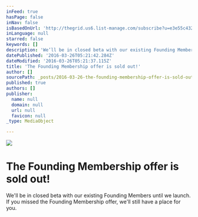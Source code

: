 ```yaml
---
inFeed: true
hasPage: false
inNav: false
isBasedOnUrl: 'http://thegrid.us6.list-manage.com/subscribe?u=e3e55c4321c915d4d6fb9f8f0&id=a1b15cc499'
inLanguage: null
starred: false
keywords: []
description: 'We’ll be in closed beta with our existing Founding Members until we launch. If you missed the Founding Membership offer, we’ll still have a place for you. '
datePublished: '2016-03-26T05:21:42.284Z'
dateModified: '2016-03-26T05:21:37.115Z'
title: 'The Founding Membership offer is sold out!'
author: []
sourcePath: _posts/2016-03-26-the-founding-membership-offer-is-sold-out.md
published: true
authors: []
publisher:
  name: null
  domain: null
  url: null
  favicon: null
_type: MediaObject

---
```

![](https://the-grid-user-content.s3-us-west-2.amazonaws.com/af114885-a797-44d8-8b83-950ba80be0e8.png)

# The Founding Membership offer is sold out!

We'll be in closed beta with our existing Founding Members until we launch. If you missed the Founding Membership offer, we'll still have a place for you.